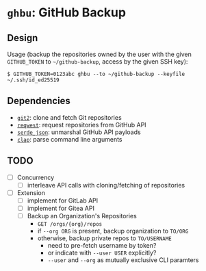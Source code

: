 # `ghbu`: GitHub Backup

## Design

Usage (backup the repositories owned by the user with the given `GITHUB_TOKEN`
to `~/github-backup`, access by the given SSH key): 

    $ GITHUB_TOKEN=0123abc ghbu --to ~/github-backup --keyfile ~/.ssh/id_ed25519

## Dependencies

- [`git2`](https://docs.rs/git2/latest/git2/): clone and fetch Git repositories
- [`reqwest`](https://crates.io/crates/reqwest): request repositories from GitHub API
- [`serde_json`](https://crates.io/crates/serde_json): unmarshal GitHub API payloads
- [`clap`](https://crates.io/crates/clap): parse command line arguments

## TODO

- [ ] Concurrency
    - [ ] interleave API calls with cloning/fetching of repositories
- [ ] Extension
    - [ ] implement for GitLab API
    - [ ] implement for Gitea API
    - [ ] Backup an Organization's Repositories
        - `GET /orgs/{org}/repos`
        - if `--org ORG` is present, backup organization to `TO/ORG`
        - otherwise, backup private repos to `TO/USERNAME`
            - need to pre-fetch username by token?
            - or indicate with `--user USER` explicitly?
            - `--user` and `--org` as mutually exclusive CLI paramters
